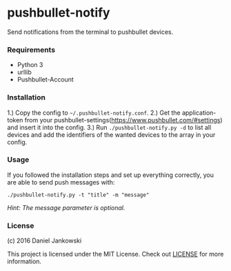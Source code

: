 # pushbullet-notify 

Send notifications from the terminal to pushbullet devices.


### Requirements

- Python 3
- urllib
- Pushbullet-Account


### Installation

1.) Copy the config to `~/.pushbullet-notify.conf`.
2.) Get the application-token from your pushbullet-settings(https://www.pushbullet.com/#settings)
    and insert it into the config.
3.) Run `./pushbullet-notify.py -d` to list all devices and add the identifiers
    of the wanted devices to the array in your config.


### Usage

If you followed the installation steps and set up everything correctly, you are
able to send push messages with:


```
./pushbullet-notify.py -t "title" -m "message"
```

*Hint: The message parameter is optional.*


### License

(c) 2016 Daniel Jankowski


This project is licensed under the MIT License.
Check out [LICENSE](./LICENSE) for more information.
